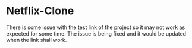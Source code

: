# Netflix-Clone
There is some issue with the test link of the project so it may not work as expected for some time.
The issue is being fixed and it would be updated when the link shall work.
